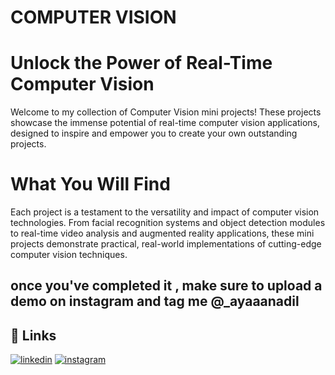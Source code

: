 
# COMPUTER VISION




# Unlock the Power of Real-Time Computer Vision
Welcome to my collection of Computer Vision mini projects! These projects showcase the immense potential of real-time computer vision applications, designed to inspire and empower you to create your own outstanding projects.

# What You Will Find 

Each project is a testament to the versatility and impact of computer vision technologies. From facial recognition systems and object detection modules to real-time video analysis and augmented reality applications, these mini projects demonstrate practical, real-world implementations of cutting-edge computer vision techniques.

## once you've completed it , make sure to upload a demo on instagram and tag me @_ayaaanadil

## 🔗 Links

[![linkedin](https://img.shields.io/badge/linkedin-0A66C2?style=for-the-badge&logo=linkedin&logoColor=white)](https://www.linkedin.com/in/ayaan-adil-371137268)
[![instagram](https://img.shields.io/badge/Instagram-E4405F?style=for-the-badge&logo=instagram&logoColor=white)](https://www.instagram.com/_ayaaanadil?igsh=MXc2eW5hdzVrZnJybA==)

